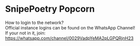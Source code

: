 # SnipePoetry Popcorn
How to login to the network?</br>
Official instance logins can be found on the WhatsApp Channel!</br>
If your not in it, join: https://whatsapp.com/channel/0029VadpYeMA2pLGPQRjnH23</br>

